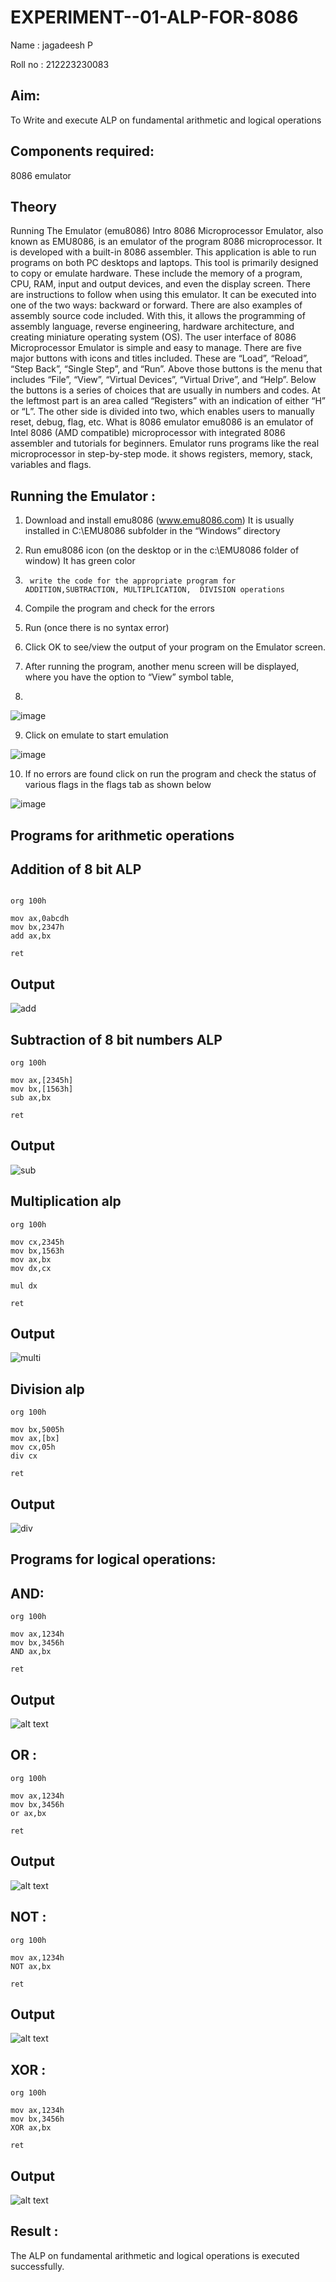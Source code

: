 # EXPERIMENT--01-ALP-FOR-8086
Name : jagadeesh P

Roll no : 212223230083





## Aim: 
To Write and execute ALP on fundamental arithmetic and logical operations
## Components required: 
8086  emulator 
## Theory 
Running The Emulator (emu8086) Intro 8086 Microprocessor Emulator, also known as EMU8086, is an emulator of the program 8086 microprocessor. It is developed with a built-in 8086 assembler. This application is able to run programs on both PC desktops and laptops. This tool is primarily designed to copy or emulate hardware. These include the memory of a program, CPU, RAM, input and output devices, and even the display screen. There are instructions to follow when using this emulator. It can be executed into one of the two ways: backward or forward. There are also examples of assembly source code included. With this, it allows the programming of assembly language, reverse engineering, hardware architecture, and creating miniature operating system (OS). The user interface of 8086 Microprocessor Emulator is simple and easy to manage. There are five major buttons with icons and titles included. These are “Load”, “Reload”, “Step Back”, “Single Step”, and “Run”. Above those buttons is the menu that includes “File”, “View”, “Virtual Devices”, “Virtual Drive”, and “Help”. Below the buttons is a series of choices that are usually in numbers and codes. At the leftmost part is an area called “Registers” with an indication of either “H” or “L”. The other side is divided into two, which enables users to manually reset, debug, flag, etc. What is 8086 emulator emu8086 is an emulator of Intel 8086 (AMD compatible) microprocessor with integrated 8086 assembler and tutorials for beginners. Emulator runs programs like the real microprocessor in step-by-step mode. it shows registers, memory, stack, variables and flags.


 ## Running the Emulator :
1.	Download and install emu8086 (www.emu8086.com) It is usually installed in C:\EMU8086 subfolder in the “Windows” directory
2.	  Run  emu8086 icon (on the desktop or in the c:\EMU8086 folder of window) It has green color 
 
 
3.		write the code for the appropriate program for ADDITION,SUBTRACTION, MULTIPLICATION,  DIVISION operations 

4.	 Compile the program and check for the errors 
5.	Run (once there is no syntax error) 

6.	Click OK to see/view the output of your program on the Emulator screen. 


7.	After running the program, another menu screen will be displayed, where you have the option to “View” symbol table,
8.	 


![image](https://user-images.githubusercontent.com/36288975/189273263-d65baae9-4b8f-4723-afb3-c0ffa4052b04.png)











9.	Click on emulate to start emulation 








![image](https://user-images.githubusercontent.com/36288975/189273273-9bb36ec1-e2e8-4892-8d35-37707332bfdc.png)








10.	If no errors are found click on run the program and check the status of various flags in the flags tab as shown below 






![image](https://user-images.githubusercontent.com/36288975/189273277-113a2a33-4a40-4ff8-95a5-ecd3a1f504fe.png)







## Programs for arithmetic  operations

## Addition  of 8 bit ALP 

```

org 100h

mov ax,0abcdh
mov bx,2347h
add ax,bx

ret
```






## Output 
![add](https://github.com/user-attachments/assets/aee9d94a-768e-41d6-a3ae-5f93914bcbef)

 
## Subtraction   of 8 bit numbers  ALP 

```
org 100h

mov ax,[2345h]
mov bx,[1563h]
sub ax,bx

ret
```




 
## Output  
![sub](https://github.com/user-attachments/assets/234cb4bf-fe7c-4383-9e0f-b2c39af0a822)

## Multiplication alp 
 
```
org 100h  

mov cx,2345h
mov bx,1563h
mov ax,bx 
mov dx,cx 

mul dx   

ret

```














 ## Output  
![multi](https://github.com/user-attachments/assets/1e690ebb-5df7-4c35-9220-108ad7f53e86)


## Division alp 
```
org 100h  

mov bx,5005h
mov ax,[bx]
mov cx,05h
div cx 

ret
```
## Output  
![div](https://github.com/user-attachments/assets/c3b7ee06-5455-46f1-8f91-1da5e2c6f263)

## Programs for logical  operations: 

## AND:
```
org 100h

mov ax,1234h 
mov bx,3456h
AND ax,bx

ret
```
## Output 
![alt text](<Screenshot 2025-03-11 105623.png>)

## OR :
```
org 100h

mov ax,1234h 
mov bx,3456h
or ax,bx

ret
```
## Output 
![alt text](<Screenshot 2025-03-11 105835.png>)

## NOT :
```
org 100h

mov ax,1234h 
NOT ax,bx

ret
```
## Output
![alt text](<Screenshot 2025-03-11 105935.png>)

## XOR :
```
org 100h

mov ax,1234h 
mov bx,3456h
XOR ax,bx

ret
```
## Output 
![alt text](<Screenshot 2025-03-11 110029.png>)

## Result :
The ALP on fundamental arithmetic and logical operations is executed successfully.
 
 








